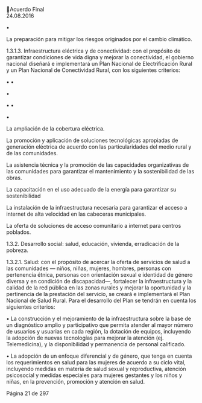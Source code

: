 Acuerdo Final  
24.08.2016  

•

 
La preparación para mitigar los riesgos originados por el cambio climático.  

1.3.1.3. Infraestructura eléctrica y de conectividad: con el propósito de garantizar condiciones 
de vida digna y mejorar la conectividad, el gobierno nacional diseñará e implementará 
un Plan Nacional de Electrificación Rural y un Plan Nacional de Conectividad Rural, con 
los siguientes criterios: 
 
•
•

•

•
•

•

La ampliación de la cobertura eléctrica. 
 
La  promoción  y  aplicación  de  soluciones  tecnológicas  apropiadas  de  generación 
eléctrica de acuerdo con las particularidades del medio rural y de las comunidades. 
 
La  asistencia  técnica  y  la  promoción  de  las  capacidades  organizativas  de  las 
comunidades para garantizar el mantenimiento y la sostenibilidad de las obras. 
 
La capacitación en el uso adecuado de la energía para garantizar su sostenibilidad  
 
La instalación de la infraestructura necesaria para garantizar el acceso a internet de 
alta velocidad en las cabeceras municipales. 
 
La oferta de soluciones de acceso comunitario a internet para centros poblados. 

1.3.2. Desarrollo social: salud, educación, vivienda, erradicación de la pobreza. 
 
1.3.2.1. Salud: con el propósito de acercar la oferta de servicios de salud a las comunidades —
niños,  niñas,  mujeres,  hombres,  personas  con  pertenencia  étnica,  personas  con 
orientación  sexual  e  identidad  de  género  diversa  y  en  condición  de  discapacidad—, 
fortalecer la infraestructura y la calidad de la red pública en las zonas rurales y mejorar 
la oportunidad y la pertinencia de la prestación del servicio, se creará e implementará 
el Plan Nacional de Salud Rural. Para el desarrollo del Plan se tendrán en cuenta los 
siguientes criterios: 
 
• La construcción y el mejoramiento de la infraestructura sobre la base de un diagnóstico 
amplio y participativo que permita atender al mayor número de usuarios y usuarias en 
cada  región,  la  dotación  de  equipos,  incluyendo  la  adopción  de  nuevas  tecnologías 
para  mejorar  la  atención  (ej.  Telemedicina),  y  la  disponibilidad  y  permanencia  de 
personal calificado.  
 
• La  adopción  de  un  enfoque  diferencial  y  de  género,  que  tenga  en  cuenta  los 
requerimientos  en  salud  para  las  mujeres  de  acuerdo  a  su  ciclo  vital,  incluyendo 
medidas  en  materia  de  salud  sexual  y  reproductiva,  atención  psicosocial  y  medidas 
especiales para mujeres gestantes y los niños y niñas, en la prevención, promoción y 
atención en salud.    
 

Página 21 de 297 
 

